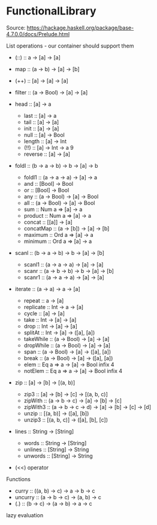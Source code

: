 # FunctionalLibrary

Source: https://hackage.haskell.org/package/base-4.7.0.0/docs/Prelude.html

List operations - our container should support them
- (::) :: a -> [a] -> [a]
- map :: (a -> b) -> [a] -> [b] 
- (++) :: [a] -> [a] -> [a]
- filter :: (a -> Bool) -> [a] -> [a]

- head :: [a] -> a 
  - last :: [a] -> a 
  - tail :: [a] -> [a] 
  - init :: [a] -> [a] 
  - null :: [a] -> Bool 
  - length :: [a] -> Int 
  - (!!) :: [a] -> Int -> a 9 
  - reverse :: [a] -> [a]
 
- foldl :: (b -> a -> b) -> b -> [a] -> b 
  - foldl1 :: (a -> a -> a) -> [a] -> a 
  - and :: [Bool] -> Bool 
  - or :: [Bool] -> Bool 
  - any :: (a -> Bool) -> [a] -> Bool 
  - all :: (a -> Bool) -> [a] -> Bool 
  - sum :: Num a => [a] -> a 
  - product :: Num a => [a] -> a 
  - concat :: [[a]] -> [a] 
  - concatMap :: (a -> [b]) -> [a] -> [b] 
  - maximum :: Ord a => [a] -> a 
  - minimum :: Ord a => [a] -> a 

- scanl :: (b -> a -> b) -> b -> [a] -> [b] 
  - scanl1 :: (a -> a -> a) -> [a] -> [a] 
  - scanr :: (a -> b -> b) -> b -> [a] -> [b] 
  - scanr1 :: (a -> a -> a) -> [a] -> [a] 

- iterate :: (a -> a) -> a -> [a] 
  - repeat :: a -> [a] 
  - replicate :: Int -> a -> [a] 
  - cycle :: [a] -> [a] 
  - take :: Int -> [a] -> [a] 
  - drop :: Int -> [a] -> [a] 
  - splitAt :: Int -> [a] -> ([a], [a]) 
  - takeWhile :: (a -> Bool) -> [a] -> [a] 
  - dropWhile :: (a -> Bool) -> [a] -> [a] 
  - span :: (a -> Bool) -> [a] -> ([a], [a]) 
  - break :: (a -> Bool) -> [a] -> ([a], [a]) 
  - elem :: Eq a => a -> [a] -> Bool infix 4 
  - notElem :: Eq a => a -> [a] -> Bool infix 4 
 
- zip :: [a] -> [b] -> [(a, b)] 
  - zip3 :: [a] -> [b] -> [c] -> [(a, b, c)] 
  - zipWith :: (a -> b -> c) -> [a] -> [b] -> [c] 
  - zipWith3 :: (a -> b -> c -> d) -> [a] -> [b] -> [c] -> [d] 
  - unzip :: [(a, b)] -> ([a], [b]) 
  - unzip3 :: [(a, b, c)] -> ([a], [b], [c]) 

- lines :: String -> [String] 
  - words :: String -> [String] 
  - unlines :: [String] -> String 
  - unwords :: [String] -> String

- (<<) operator

Functions
- curry :: ((a, b) -> c) -> a -> b -> c
- uncurry :: (a -> b -> c) -> (a, b) -> c
- (.) :: (b -> c) -> (a -> b) -> a -> c

lazy evaluation
